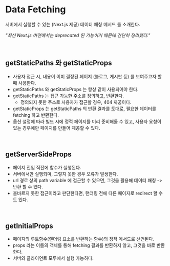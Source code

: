 # Data Fetching

서버에서 실행할 수 있는 (Next.js 제공) 데이터 패칭 메서드 를 소개한다.

_"최신 Next.js 버전에서는 deprecated 된 기능이기 때문에 간단히 정리했다."_

<br/>

## getStaticPaths 와 getStaticProps

- 사용자 접근 시, 내용이 이미 결정된 페이지 (블로그, 게시판 등) 를 보여주고자 할 때 사용한다.
- getStaticPaths 와 getStaticProps 는 항상 같이 사용되어야 한다.
- getStaticPaths 는 접근 가능한 주소를 정의하고, 반환한다.
  - 정의되지 못한 주소로 사용자가 접근할 경우, 404 까꿍이다.
- getStaticProps 는 getStaticPaths 의 반환 결과를 토대로, 필요한 데이터를 fetching 하고 반환한다.
- 옵션 설정에 따라 빌드 시에 정적 페이지를 미리 준비해둘 수 있고, 사용자 요청이 있는 경우에만 페이지를 만들어 제공할 수 있다.

<br/>

## getServerSideProps
- 페이지 진입 직전에 함수가 실행된다. 
- 서버에서만 실행되며, 그렇지 못한 경우 오류가 발생한다. 
- url 경로 상의 path variable 에 접근할 수 있으면, 그것을 활용해 데이터 패칭 -> 반환 할 수 있다.
- 올바르지 못한 접근이라고 판단한다면, 랜더링 전에 다른 페이지로 redirect 할 수도 있다.

<br/>

## getInitialProps
- 페이지의 루트함수(랜더링 요소를 반환하는 함수)의 정적 메서드로 선언된다. 
- props 라는 이름의 객체를 통해 fetching 결과를 반환하지 않고, 그것을 바로 반환한다.
- 서버와 클라이언트 모두에서 실행 가능하다.